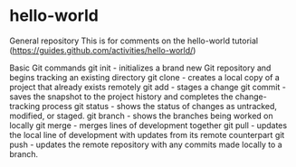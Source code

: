 # hello-world
General repository
This is for comments on the hello-world tutorial (https://guides.github.com/activities/hello-world/)

Basic Git commands
git init   - initializes a brand new Git repository and begins tracking an existing directory
git clone  - creates a local copy of a project that already exists remotely
git add    - stages a change
git commit - saves the snapshot to the project history and completes the change-tracking process
git status - shows the status of changes as untracked, modified, or staged.
git branch - shows the branches being worked on locally
git merge  - merges lines of development together
git pull   - updates the local line of development with updates from its remote counterpart
git push   - updates the remote repository with any commits made locally to a branch.
